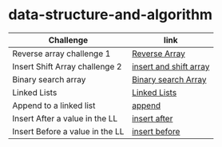 # data-structure-and-algorithm

| Challenge                       | link                                                                                         |
| ------------------------------- | -------------------------------------------------------------------------------------------- |
| Reverse array challenge 1       | [Reverse Array](javascript/arrays/challenges/reverse-array/reverse-arrays.js)                |
| Insert Shift Array challenge 2  | [insert and shift array](javascript/arrays/challenges/arrayShift/array-shift.js)             |
| Binary search array             | [Binary search Array](javascript/arrays/challenges/arrayBinarySearch/array-binary-search.js) |
| Linked Lists                    | [Linked Lists](javascript/linked-lists/linked-lists.js)                                      |
| Append to a linked list         | [append](javascript/linked-lists/challenges/append/append.js)                                |
| Insert After a value in the LL  | [insert after](javascript/linked-lists/challenges/insertAfter/insertAfter.js)                |
| Insert Before a value in the LL | [insert before](javascript/linked-lists/challenges/insertBefore/insertBefore.js)             |
